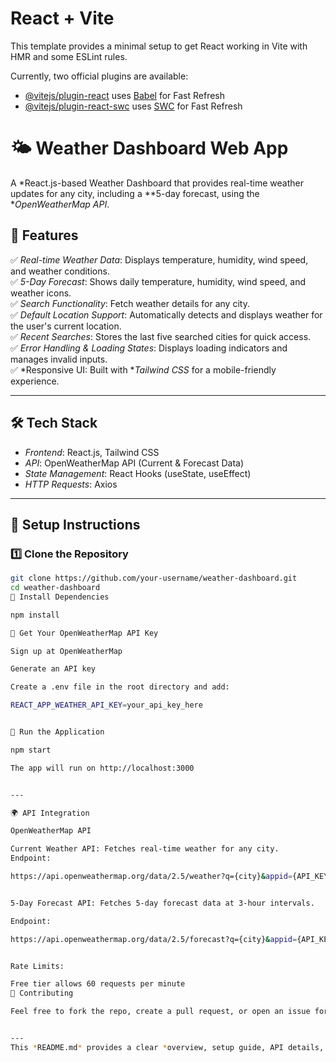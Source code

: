 # React + Vite

This template provides a minimal setup to get React working in Vite with HMR and some ESLint rules.

Currently, two official plugins are available:

- [@vitejs/plugin-react](https://github.com/vitejs/vite-plugin-react/blob/main/packages/plugin-react/README.md) uses [Babel](https://babeljs.io/) for Fast Refresh
- [@vitejs/plugin-react-swc](https://github.com/vitejs/vite-plugin-react-swc) uses [SWC](https://swc.rs/) for Fast Refresh
# 🌤 Weather Dashboard Web App  

A *React.js-based Weather Dashboard that provides real-time weather updates for any city, including a **5-day forecast, using the **OpenWeatherMap API*.  

## 🚀 Features  
✅ *Real-time Weather Data*: Displays temperature, humidity, wind speed, and weather conditions.  
✅ *5-Day Forecast*: Shows daily temperature, humidity, wind speed, and weather icons.  
✅ *Search Functionality*: Fetch weather details for any city.  
✅ *Default Location Support*: Automatically detects and displays weather for the user's current location.  
✅ *Recent Searches*: Stores the last five searched cities for quick access.  
✅ *Error Handling & Loading States*: Displays loading indicators and manages invalid inputs.  
✅ *Responsive UI: Built with **Tailwind CSS* for a mobile-friendly experience.  

---

## 🛠 Tech Stack  
- *Frontend*: React.js, Tailwind CSS  
- *API*: OpenWeatherMap API (Current & Forecast Data)  
- *State Management*: React Hooks (useState, useEffect)  
- *HTTP Requests*: Axios  

---

## 🔧 Setup Instructions  

### 1️⃣ Clone the Repository  
```sh
git clone https://github.com/your-username/weather-dashboard.git
cd weather-dashboard
⿢ Install Dependencies

npm install

⿣ Get Your OpenWeatherMap API Key

Sign up at OpenWeatherMap

Generate an API key

Create a .env file in the root directory and add:

REACT_APP_WEATHER_API_KEY=your_api_key_here


⿤ Run the Application

npm start

The app will run on http://localhost:3000


---

🌍 API Integration

OpenWeatherMap API

Current Weather API: Fetches real-time weather for any city.
Endpoint:

https://api.openweathermap.org/data/2.5/weather?q={city}&appid={API_KEY}&units=metric


5-Day Forecast API: Fetches 5-day forecast data at 3-hour intervals.

Endpoint:

https://api.openweathermap.org/data/2.5/forecast?q={city}&appid={API_KEY}&units=metric


Rate Limits:

Free tier allows 60 requests per minute
🎯 Contributing

Feel free to fork the repo, create a pull request, or open an issue for suggestions!


---
This *README.md* provides a clear *overview, setup guide, API details, and future enhancements* for your GitHub repository. Let me know if you need modifications! 🚀




